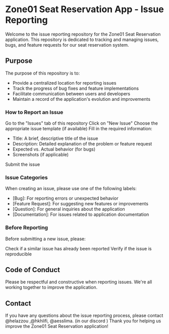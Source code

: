# Zone01 Seat Reservation App - Issue Reporting
Welcome to the issue reporting repository for the Zone01 Seat Reservation application. This repository is dedicated to tracking and managing issues, bugs, and feature requests for our seat reservation system.
## Purpose
The purpose of this repository is to:

- Provide a centralized location for reporting issues
- Track the progress of bug fixes and feature implementations
- Facilitate communication between users and developers
- Maintain a record of the application's evolution and improvements

### How to Report an Issue

Go to the "Issues" tab of this repository
Click on "New Issue"
Choose the appropriate issue template (if available)
Fill in the required information:

- Title: A brief, descriptive title of the issue
- Description: Detailed explanation of the problem or feature request
- Expected vs. Actual behavior (for bugs)
- Screenshots (if applicable)


Submit the issue

### Issue Categories
When creating an issue, please use one of the following labels:

- [Bug]: For reporting errors or unexpected behavior
- [Feature Request]: For suggesting new features or improvements
- [Question]: For general inquiries about the application
- [Documentation]: For issues related to application documentation

### Before Reporting
Before submitting a new issue, please:

Check if a similar issue has already been reported
Verify if the issue is reproducible

## Code of Conduct
Please be respectful and constructive when reporting issues. We're all working together to improve the application.
## Contact
If you have any questions about the issue reporting process, please contact @helazzou ,@hkhlifi, @aesslima. (in our discord )
Thank you for helping us improve the Zone01 Seat Reservation application!
